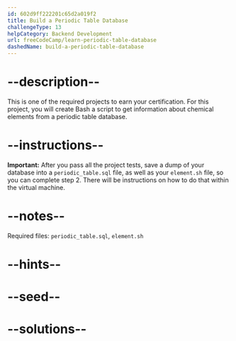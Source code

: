 ```yaml
---
id: 602d9ff222201c65d2a019f2
title: Build a Periodic Table Database
challengeType: 13
helpCategory: Backend Development
url: freeCodeCamp/learn-periodic-table-database
dashedName: build-a-periodic-table-database
---
```


# --description--

This is one of the required projects to earn your certification. For this project, you will create Bash a script to get information about chemical elements from a periodic table database.

# --instructions--

**Important:** After you pass all the project tests, save a dump of your database into a `periodic_table.sql` file, as well as your `element.sh` file, so you can complete step 2. There will be instructions on how to do that within the virtual machine.

# --notes--

Required files: `periodic_table.sql`, `element.sh`

# --hints--

# --seed--

# --solutions--
